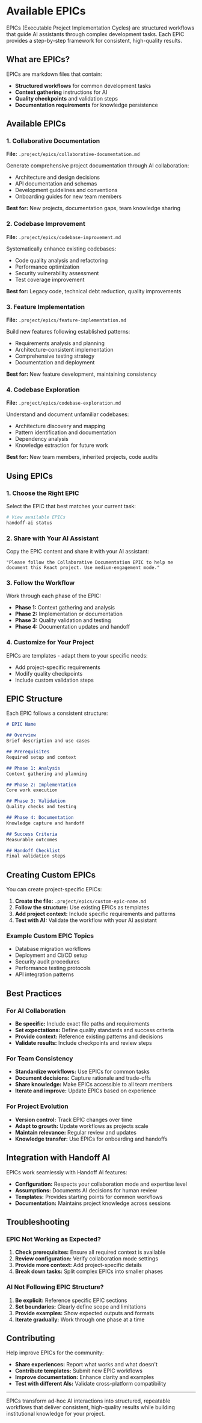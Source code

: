 # Available EPICs

EPICs (Executable Project Implementation Cycles) are structured workflows that guide AI assistants through complex development tasks. Each EPIC provides a step-by-step framework for consistent, high-quality results.

## What are EPICs?

EPICs are markdown files that contain:
- **Structured workflows** for common development tasks
- **Context gathering** instructions for AI
- **Quality checkpoints** and validation steps
- **Documentation requirements** for knowledge persistence

## Available EPICs

### 1. Collaborative Documentation
**File:** `.project/epics/collaborative-documentation.md`

Generate comprehensive project documentation through AI collaboration:
- Architecture and design decisions
- API documentation and schemas
- Development guidelines and conventions
- Onboarding guides for new team members

**Best for:** New projects, documentation gaps, team knowledge sharing

### 2. Codebase Improvement
**File:** `.project/epics/codebase-improvement.md`

Systematically enhance existing codebases:
- Code quality analysis and refactoring
- Performance optimization
- Security vulnerability assessment
- Test coverage improvement

**Best for:** Legacy code, technical debt reduction, quality improvements

### 3. Feature Implementation
**File:** `.project/epics/feature-implementation.md`

Build new features following established patterns:
- Requirements analysis and planning
- Architecture-consistent implementation
- Comprehensive testing strategy
- Documentation and deployment

**Best for:** New feature development, maintaining consistency

### 4. Codebase Exploration
**File:** `.project/epics/codebase-exploration.md`

Understand and document unfamiliar codebases:
- Architecture discovery and mapping
- Pattern identification and documentation
- Dependency analysis
- Knowledge extraction for future work

**Best for:** New team members, inherited projects, code audits

## Using EPICs

### 1. Choose the Right EPIC
Select the EPIC that best matches your current task:
```bash
# View available EPICs
handoff-ai status
```

### 2. Share with Your AI Assistant
Copy the EPIC content and share it with your AI assistant:
```
"Please follow the Collaborative Documentation EPIC to help me document this React project. Use medium-engagement mode."
```

### 3. Follow the Workflow
Work through each phase of the EPIC:
- **Phase 1:** Context gathering and analysis
- **Phase 2:** Implementation or documentation
- **Phase 3:** Quality validation and testing
- **Phase 4:** Documentation updates and handoff

### 4. Customize for Your Project
EPICs are templates - adapt them to your specific needs:
- Add project-specific requirements
- Modify quality checkpoints
- Include custom validation steps

## EPIC Structure

Each EPIC follows a consistent structure:

```markdown
# EPIC Name

## Overview
Brief description and use cases

## Prerequisites
Required setup and context

## Phase 1: Analysis
Context gathering and planning

## Phase 2: Implementation
Core work execution

## Phase 3: Validation
Quality checks and testing

## Phase 4: Documentation
Knowledge capture and handoff

## Success Criteria
Measurable outcomes

## Handoff Checklist
Final validation steps
```

## Creating Custom EPICs

You can create project-specific EPICs:

1. **Create the file:** `.project/epics/custom-epic-name.md`
2. **Follow the structure:** Use existing EPICs as templates
3. **Add project context:** Include specific requirements and patterns
4. **Test with AI:** Validate the workflow with your AI assistant

### Example Custom EPIC Topics
- Database migration workflows
- Deployment and CI/CD setup
- Security audit procedures
- Performance testing protocols
- API integration patterns

## Best Practices

### For AI Collaboration
- **Be specific:** Include exact file paths and requirements
- **Set expectations:** Define quality standards and success criteria
- **Provide context:** Reference existing patterns and decisions
- **Validate results:** Include checkpoints and review steps

### For Team Consistency
- **Standardize workflows:** Use EPICs for common tasks
- **Document decisions:** Capture rationale and trade-offs
- **Share knowledge:** Make EPICs accessible to all team members
- **Iterate and improve:** Update EPICs based on experience

### For Project Evolution
- **Version control:** Track EPIC changes over time
- **Adapt to growth:** Update workflows as projects scale
- **Maintain relevance:** Regular review and updates
- **Knowledge transfer:** Use EPICs for onboarding and handoffs

## Integration with Handoff AI

EPICs work seamlessly with Handoff AI features:

- **Configuration:** Respects your collaboration mode and expertise level
- **Assumptions:** Documents AI decisions for human review
- **Templates:** Provides starting points for common workflows
- **Documentation:** Maintains project knowledge across sessions

## Troubleshooting

### EPIC Not Working as Expected?
1. **Check prerequisites:** Ensure all required context is available
2. **Review configuration:** Verify collaboration mode settings
3. **Provide more context:** Add project-specific details
4. **Break down tasks:** Split complex EPICs into smaller phases

### AI Not Following EPIC Structure?
1. **Be explicit:** Reference specific EPIC sections
2. **Set boundaries:** Clearly define scope and limitations
3. **Provide examples:** Show expected outputs and formats
4. **Iterate gradually:** Work through one phase at a time

## Contributing

Help improve EPICs for the community:
- **Share experiences:** Report what works and what doesn't
- **Contribute templates:** Submit new EPIC workflows
- **Improve documentation:** Enhance clarity and examples
- **Test with different AIs:** Validate cross-platform compatibility

---

EPICs transform ad-hoc AI interactions into structured, repeatable workflows that deliver consistent, high-quality results while building institutional knowledge for your project.